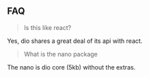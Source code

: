 ## FAQ

> Is this like react?

Yes, dio shares a great deal of its api with react.

> What is the nano package

The nano is dio core (5kb) without the extras.